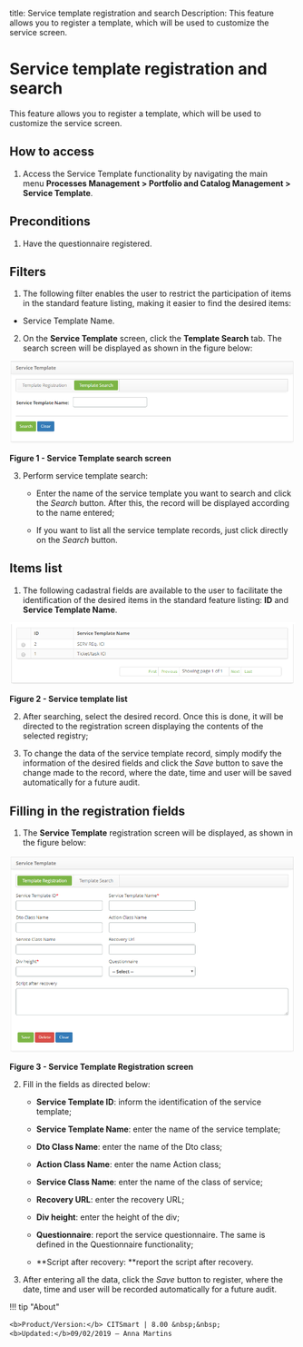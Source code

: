 title: Service template registration and search
Description: This feature allows you to register a template, which will be used to customize the service screen.

# Service template registration and search

This feature allows you to register a template, which will be used to customize
the service screen.

How to access
-------------

1.  Access the Service Template functionality by navigating the main
    menu **Processes Management > Portfolio and Catalog Management > Service
    Template**.

Preconditions
-------------

1.  Have the questionnaire registered.

Filters
-------

1.  The following filter enables the user to restrict the participation of items
    in the standard feature listing, making it easier to find the desired items:

-   Service Template Name.

2.  On the **Service Template** screen, click the **Template Search** tab. The
    search screen will be displayed as shown in the figure below:

   ![figure](images/template-service-1.png)
   
   **Figure 1 - Service Template search screen**

3.  Perform service template search:

    -   Enter the name of the service template you want to search and click
        the *Search* button. After this, the record will be displayed according
        to the name entered;

    -   If you want to list all the service template records, just click
        directly on the *Search* button.

Items list
----------

1.  The following cadastral fields are available to the user to facilitate the
    identification of the desired items in the standard feature
    listing: **ID** and **Service Template Name**.

   ![figure](images/template-service-2.png)
   
   **Figure 2 - Service template list**

2.  After searching, select the desired record. Once this is done, it will be
    directed to the registration screen displaying the contents of the selected
    registry;

3.  To change the data of the service template record, simply modify the
    information of the desired fields and click the *Save* button to save the
    change made to the record, where the date, time and user will be saved
    automatically for a future audit.

Filling in the registration fields
----------------------------------

1.  The **Service Template** registration screen will be displayed, as shown in
    the figure below:

   ![figure](images/template-service-3.png)
   
   **Figure 3 - Service Template Registration screen**

2.  Fill in the fields as directed below:

    -   **Service Template ID**: inform the identification of the service
        template;

    -   **Service Template Name**: enter the name of the service template;

    -   **Dto Class Name**: enter the name of the Dto class;

    -   **Action Class Name**: enter the name Action class;

    -   **Service Class Name**: enter the name of the class of service;

    -   **Recovery URL**: enter the recovery URL;

    -   **Div height**: enter the height of the div;

    -   **Questionnaire**: report the service questionnaire. The same is defined
        in the Questionnaire functionality;

    -   **Script after recovery: **report the script after recovery.

3.  After entering all the data, click the *Save* button to register, where the
    date, time and user will be recorded automatically for a future audit.



!!! tip "About"

    <b>Product/Version:</b> CITSmart | 8.00 &nbsp;&nbsp;
    <b>Updated:</b>09/02/2019 – Anna Martins
